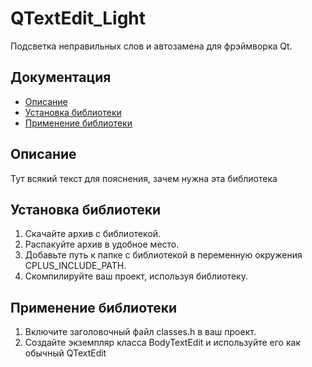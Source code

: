 # QTextEdit_Light
Подсветка неправильных слов и автозамена для фрэймворка Qt.

## Документация
- [Описание](#L10)
- [Установка библиотеки](##%20Установка%20библиотеки)
- [Применение библиотеки](##%20Применение%20библиотеки)


## Описание
Тут всякий текст для пояснения, зачем нужна эта библиотека

## Установка библиотеки
1.	Скачайте архив с библиотекой.
2.	Распакуйте архив в удобное место.
3.	Добавьте путь к папке с библиотекой в переменную окружения CPLUS_INCLUDE_PATH.
4.	Скомпилируйте ваш проект, используя библиотеку.


## Применение библиотеки
1.	Включите заголовочный файл classes.h в ваш проект.
2.	Создайте экземпляр класса BodyTextEdit и используйте его как обычный QTextEdit
